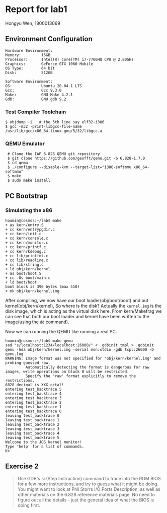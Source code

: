 # Report for lab1

Hongyu Wen, 1800013069


## Environment Configuration

```
Hardware Environment:
Memory:         16GB
Processor:      Intel(R) Core(TM) i7-7700HQ CPU @ 2.80GHz
Graphics:       GeForce GTX 1060 Mobile
OS Type:        64 bit
Disk:           512GB

Software Environment:
OS:             Ubuntu 20.04.1 LTS
Gcc:            Gcc 9.3.0
Make:           GNU Make 4.2.1
Gdb:            GNU gdb 9.2

```

### Test Compiler Toolchain
```shell
$ objdump -i   # the 5th line say elf32-i386
$ gcc -m32 -print-libgcc-file-name
/usr/lib/gcc/x86_64-linux-gnu/5/32/libgcc.a
```

### QEMU Emulator
```shell
 # Clone the IAP 6.828 QEMU git repository
 $ git clone https://github.com/geofft/qemu.git -b 6.828-1.7.0
 $ cd qemu
 $ ./configure --disable-kvm --target-list="i386-softmmu x86_64-softmmu"
 $ make
 $ sudo make install
```

## PC Bootstrap

### Simulating the x86
```shell
houmin@cosmos:~/lab$ make
+ as kern/entry.S
+ cc kern/entrypgdir.c
+ cc kern/init.c
+ cc kern/console.c
+ cc kern/monitor.c
+ cc kern/printf.c
+ cc kern/kdebug.c
+ cc lib/printfmt.c
+ cc lib/readline.c
+ cc lib/string.c
+ ld obj/kern/kernel
+ as boot/boot.S
+ cc -Os boot/main.c
+ ld boot/boot
boot block is 390 bytes (max 510)
+ mk obj/kern/kernel.img
```
After compiling, we now have our boot loader(obj/boot/boot) and out kernel(obj/kern/kernel), So where is the disk?
Actually the `kernel.img` is the disk image, which is acting as the virtual disk here. From kern/Makefrag we can see that
both our boot loader and kernel have been written to the image(using the `dd` command).

Now we can running the QEMU like running a real PC.
```shell
houmin@cosmos:~/lab$ make qemu
sed "s/localhost:1234/localhost:26000/" < .gdbinit.tmpl > .gdbinit
qemu -hda obj/kern/kernel.img -serial mon:stdio -gdb tcp::26000 -D qemu.log
WARNING: Image format was not specified for 'obj/kern/kernel.img' and probing guessed raw.
         Automatically detecting the format is dangerous for raw images, write operations on block 0 will be restricted.
         Specify the 'raw' format explicitly to remove the restrictions.
6828 decimal is XXX octal!
entering test_backtrace 5
entering test_backtrace 4
entering test_backtrace 3
entering test_backtrace 2
entering test_backtrace 1
entering test_backtrace 0
leaving test_backtrace 0
leaving test_backtrace 1
leaving test_backtrace 2
leaving test_backtrace 3
leaving test_backtrace 4
leaving test_backtrace 5
Welcome to the JOS kernel monitor!
Type 'help' for a list of commands.
K>
```


## Exercise 2
> Use GDB's si (Step Instruction) command to trace into the ROM BIOS for a few more instructions, and try to guess what it might be doing. You might want to look at Phil Storrs I/O Ports Description, as well as other materials on the 6.828 reference materials page. No need to figure out all the details - just the general idea of what the BIOS is doing first.


